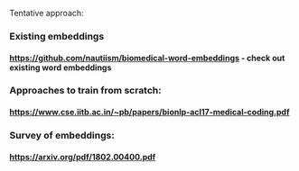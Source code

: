 Tentative approach: 
### Existing embeddings
#### https://github.com/nautiism/biomedical-word-embeddings - check out existing word embeddings

### Approaches to train from scratch:
#### https://www.cse.iitb.ac.in/~pb/papers/bionlp-acl17-medical-coding.pdf

### Survey of embeddings:
#### https://arxiv.org/pdf/1802.00400.pdf 
